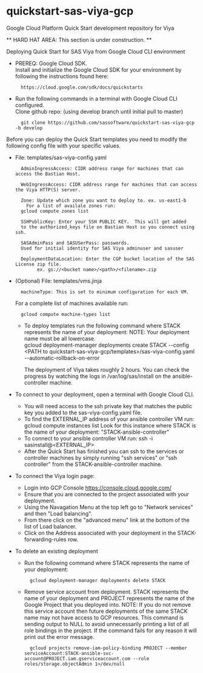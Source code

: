 # quickstart-sas-viya-gcp

Google Cloud Platform Quick Start development repository for Viya


** HARD HAT AREA: This section is under construction. **

Deploying Quick Start for SAS Viya from Google Cloud CLI environment
    
- PREREQ: Google Cloud SDK.  
 Install and initialize the Google Cloud SDK for your environment 
 by following the instructions found here: 
 
        https://cloud.google.com/sdk/docs/quickstarts
     
     
- Run the following commands in a terminal with Google Cloud CLI
 configured.  
 Clone github repo: (using develop branch until initial pull to master)
                                       
        git clone https://github.com/sassoftware/quickstart-sas-viya-gcp -b develop

Before you can deploy the Quick Start templates you need to modify the following config file with your specific values.
- File: templates/sas-viya-config.yaml
 
        AdminIngressAccess: CIDR address range for machines that can access the Bastian Host. 
      
        WebIngressAccess: CIDR address range for machines that can access the Viya HTTP(S) server.
      
        Zone: Update which zone you want to deploy to. ex. us-east1-b  
          For a list of availale zones run:
        gcloud compute zones list
      
        SSHPublicKey: Enter your SSH PUBLIC KEY.  This will get added 
        to the authorized_keys file on Bastian Host so you connect using ssh.
      
        SASAdminPass and SASUSerPass: passwords.
        Used for initial identity for SAS Viya adminuser and sasuser
      
        DeploymentDataLocation: Enter the CGP bucket location of the SAS License zip file.
              ex. gs://<bucket name>/<path>/<filename>.zip
              
- (Optional) File: templates/vms.jinja

        machineType: This is set to minimum configuration for each VM.  
    For a complete list of machines available run: 

        gcloud compute machine-types list
            
    - To deploy templates run the following command where STACK represents
      the name of your deployment:
      NOTE: Your deployment name must be all lowercase.  
        gcloud deployment-manager deployments create STACK --config <PATH to quickstart-sas-viya-gcp/templates>/sas-viya-config.yaml --automatic-rollback-on-error
    
      The deployment of Viya takes roughly 2 hours.  You can check the progress by watching the logs in /var/log/sas/install on the ansible-controller machine.
    
- To connect to your deployment, open a terminal with Google Cloud CLI.
    - You will need access to the ssh private key that matches the public key 
      you added to the sas-viya-config.yaml file.
    - To find the EXTERNAL_IP address of your ansible controller VM run:
      gcloud compute instances list
      Look for this instance where STACK is the name of your deployment:
      "STACK-ansible-controller"
    - To connect to your ansible controller VM run:
      ssh -i <PATH TO SSH PRIVATE KEY> sasinstall@<EXTERNAL_IP>
    - After the Quick Start has finished you can ssh to the services
      or controller machines by simply running "ssh services" or 
      "ssh controller" from the STACK-ansible-controller machine.

- To connect the Viya login page:
    - Login into GCP Console https://console.cloud.google.com/
    - Ensure that you are connected to the project associated with your
      deployment.
    - Using the Navagation Menu at the top left go to "Network services"
      and then "Load balancing".
    - From there click on the "advanced menu" link at the bottom of the
      list of Load balancer.
    - Click on the Address associated with your deployment in the
      STACK-forwarding-rules row.
    
 - To delete an existing deployment
    - Run the following command where STACK represents the 
      name of your deployment:
        
            gcloud deployment-manager deployments delete STACK
    
    - Remove service account from deployment. STACK represents
      the name of your deployment and PROJECT represents the name
      of the Google Project that you deployed into.
      NOTE: If you do not remove this service account then future
      deployments of the same STACK name may not have access to GCP 
      resources. This command is sending output to NULL to avoid 
      unnecessarily printing a list of all role bindings in the project. 
      If the command fails for any reason it will print out the error 
      message.
      
            gcloud projects remove-iam-policy-binding PROJECT --member  serviceAccount:STACK-ansible-svc-account@PROJECT.iam.gserviceaccount.com --role roles/storage.objectAdmin 1>/dev/null

    
